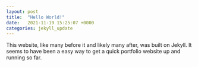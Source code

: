 ```yaml
---
layout: post
title:  "Hello World!"
date:   2021-11-19 15:25:07 +0000
categories: jekyll_update
---
```

This website, like many before it and likely many after, was built on Jekyll. It seems to have been a easy way to get a quick portfolio website up and running so far.